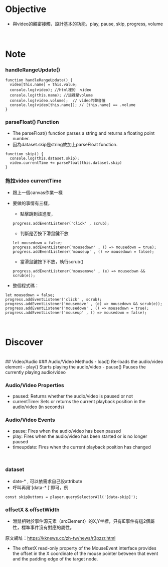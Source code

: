 # Objective
- 與video的親密接觸，設計基本的功能，play, pause, skip, progress, volume
<br>


# Note
### handleRangeUpdate()
```
function handleRangeUpdate() {
  video[this.name] = this.value;
  console.log(video); //html裡的  video
  console.log(this.name); //這裡是volume
  console.log(video.volume);  // video的聲音值
  console.log(video[this.name]); // [this.name] == .volume  
}
```


### parseFloat() Function
- The parseFloat() function parses a string and returns a floating point number.
- 因為dataset.skip是string故加上parseFloat function.
```
function skip() {
  console.log(this.dataset.skip);
  video.currentTime += parseFloat(this.dataset.skip)
}
```


### 拖拉video currentTime
- 跟上一個canvas作業一樣
- 要做的事情有三樣，
  - 點擊跳到該進度，
  ```
  progress.addEventListener('click' , scrub);
  ```

  - 判斷是否按下滑鼠鍵不放
  ```
  let mousedown = false;
  progress.addEventListener('mousedown' , () => mousedown = true);
  progress.addEventListener('mouseup' , () => mousedown = false);

  ```

  - 當滑鼠鍵按下不放，執行scrub()
  ```
  progress.addEventListener('mousemove' , (e) => mousedown && scrub(e));
  ```

- 整個程式碼：
```
let mousedown = false;
progress.addEventListener('click' , scrub);
progress.addEventListener('mousemove' , (e) => mousedown && scrub(e));
progress.addEventListener('mousedown' , () => mousedown = true);
progress.addEventListener('mouseup' , () => mousedown = false);
```
<br>


# Discover
<br>
## Video/Audio
  ### Audio/Video Methods
  - load()	Re-loads the audio/video element
  - play()	Starts playing the audio/video
  - pause()	Pauses the currently playing audio/video


  ### Audio/Video Properties
  - paused:	Returns whether the audio/video is paused or not
  - currentTime:	Sets or returns the current playback position in the audio/video (in seconds)


  ### Audio/Video Events
  - pause:	Fires when the audio/video has been paused
  - play:	Fires when the audio/video has been started or is no longer paused
  - timeupdate:	Fires when the current playback position has changed
  <br>


### dataset
- date-* , 可以依需求自己設attribute
- 呼叫再用'[data-* ]'即可，例
```
const skipButtons = player.querySelectorAll('[data-skip]');
```


### offsetX & offsetWidth
- 滑鼠相對於事件源元素（srcElement）的X,Y坐標，只有IE事件有這2個屬性，標準事件沒有對應的屬性。

原文網址：https://kknews.cc/zh-tw/news/r3pzzr.html
- The offsetX read-only property of the MouseEvent interface provides the offset in the X coordinate of the mouse pointer between that event and the padding edge of the target node.
